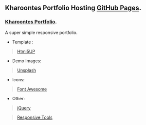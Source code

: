 
## Kharoontes Portfolio Hosting [GitHub Pages](https://pages.github.com/).
 
### [Kharoontes Portfolio](https://kharoontes.github.io/PortFolio/). 


A super simple responsive portfolio. 

<!-- ------------------------------ Credits: ------------------------------- -->

- Template : 
>[Html5UP](https://html5up.net/)

- Demo Images:
>[Unsplash](unsplash.com) 

- Icons:
>[Font Awesome](fontawesome.io)

- Other:
>[jQuery](https://jquery.com/)

>[Responsive Tools](github.com/ajlkn/responsive-tools)

